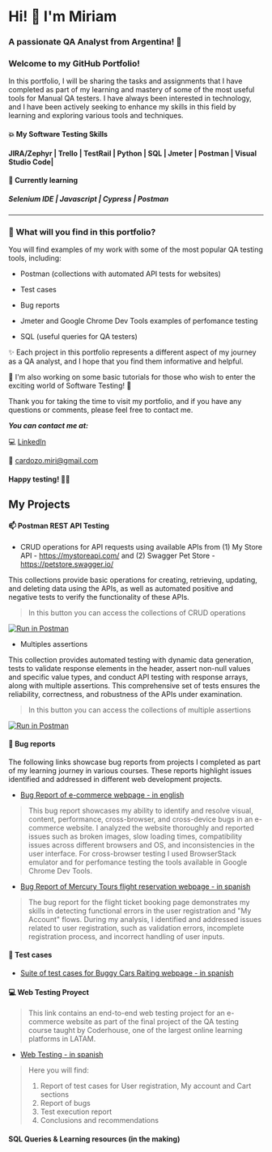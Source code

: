 # Hi! 👋  I'm Miriam
### A passionate QA Analyst from Argentina! 🧉 

### Welcome to my GitHub Portfolio!

In this portfolio, I will be sharing the tasks and assignments that I have completed as part of my learning and mastery of some of the most useful tools for Manual QA testers. I have always been interested in technology, and I have been actively seeking to enhance my skills in this field by learning and exploring various tools and techniques.

#### :collision: My Software Testing Skills 
#### JIRA/Zephyr | Trello | TestRail | Python | SQL | Jmeter | Postman | Visual Studio Code|

#### :seedling: Currently learning
##### Selenium IDE | Javascript | Cypress | Postman
___________________________

### :crystal_ball: What will you find in this portfolio?

You will find examples of my work with some of the most popular QA testing tools, including:

- Postman (collections with automated API tests for websites)

- Test cases 

- Bug reports

- Jmeter and Google Chrome Dev Tools examples of perfomance testing

- SQL (useful queries for QA testers)

:sparkles: Each project in this portfolio represents a different aspect of my journey as a QA analyst, and I hope that you find them informative and helpful.

:construction_worker: I'm also working on some basic tutorials for those who wish to enter the exciting world of Software Testing! 🚀

Thank you for taking the time to visit my portfolio, and if you have any questions or comments, please feel free to contact me.

***You can contact me at:***

💻 [LinkedIn](https://www.linkedin.com/in/miriam-cardozo-488a77239/?locale=en_US)

📧 cardozo.miri@gmail.com

#### Happy testing! 🔎🐞

## My Projects

#### :mailbox: Postman REST API Testing
+ CRUD operations for API requests using available APIs from (1) My Store API - https://mystoreapi.com/ and (2) Swagger Pet Store - https://petstore.swagger.io/

This collections provide basic operations for creating, retrieving, updating, and deleting data using the APIs, as well as automated positive and negative tests to verify the functionality of these APIs.

> In this button you can access the collections of CRUD operations

[![Run in Postman](https://run.pstmn.io/button.svg)](https://app.getpostman.com/run-collection/26765226-ee0bb80e-6375-482f-bcf8-55e79ebd60da?action=collection%2Ffork&source=rip_markdown&collection-url=entityId%3D26765226-ee0bb80e-6375-482f-bcf8-55e79ebd60da%26entityType%3Dcollection%26workspaceId%3D99711c22-eb2b-417d-bfdb-efc5195e6e4b#?env%5BAmbiente%20de%20Pruebas%5D=W10=)

+ Multiples assertions

This collection provides automated testing with dynamic data generation, tests to validate response elements in the header, assert non-null values and specific value types, and conduct API testing with response arrays, along with multiple assertions. This comprehensive set of tests ensures the reliability, correctness, and robustness of the APIs under examination.

> In this button you can access the collections of multiple assertions

[![Run in Postman](https://run.pstmn.io/button.svg)](https://app.getpostman.com/run-collection/26765226-5386e187-36d7-4552-b283-4ccca6926824?action=collection%2Ffork&source=rip_markdown&collection-url=entityId%3D26765226-5386e187-36d7-4552-b283-4ccca6926824%26entityType%3Dcollection%26workspaceId%3D99711c22-eb2b-417d-bfdb-efc5195e6e4b)

#### 🔎 Bug reports

The following links showcase bug reports from projects I completed as part of my learning journey in various courses. These reports highlight issues identified and addressed in different web development projects. 

- [Bug Report of e-commerce webpage - in english](https://docs.google.com/spreadsheets/d/1Id0xqdYYXzH4EpnT0iGchRkA3KkGHjVr/edit?usp=share_link&ouid=102987615667780543888&rtpof=true&sd=true)

> This bug report showcases my ability to identify and resolve visual, content, performance, cross-browser, and cross-device bugs in an e-commerce website. 
> I analyzed the website thoroughly and reported issues such as broken images, slow loading times, compatibility issues across different browsers and OS, and inconsistencies in the user interface. 
> For cross-browser testing I used BrowserStack emulator and for perfomance testing the tools available in Google Chrome Dev Tools.

- [Bug Report of Mercury Tours flight reservation webpage - in spanish](https://docs.google.com/spreadsheets/d/1gAxn3I0seW7I6wOIeLjZcvpAFvzp7WAe/edit?usp=share_link&ouid=102987615667780543888&rtpof=true&sd=true)

> The bug report for the flight ticket booking page demonstrates my skills in detecting functional errors in the user registration and "My Account" flows. 
> During my analysis, I identified and addressed issues related to user registration, such as validation errors, incomplete registration process, and incorrect handling of user inputs.

#### :page_facing_up: Test cases
- [Suite of test cases for Buggy Cars Raiting webpage - in spanish](https://docs.google.com/spreadsheets/d/11BfNqzr8ieiaEdpWdFSPVtpnht2kdqWk/edit?usp=sharing&ouid=102987615667780543888&rtpof=true&sd=true)

#### :computer: Web Testing Proyect

> This link contains an end-to-end web testing project for an e-commerce website as part of the final project of the QA testing course taught by Coderhouse, one of the largest online learning platforms in LATAM. 

- [Web Testing - in spanish](https://drive.google.com/file/d/1pHcW8cImVPSwHZu5qTa0BjHBTDdkHhY9/view?usp=sharing)

> Here you will find: 
> 1. Report of test cases for User registration, My account and Cart sections
> 2. Report of bugs
> 3. Test execution report
> 4. Conclusions and recommendations


#### SQL Queries & Learning resources (in the making)



